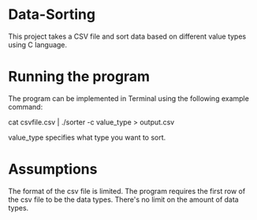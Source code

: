 # Data-Sorting
This project takes a CSV file and sort data based on different value types using C language. 

# Running the program
The program can be implemented in Terminal using the following example command:

cat csvfile.csv | ./sorter -c value_type > output.csv

value_type specifies what type you want to sort.

# Assumptions
The format of the csv file is limited. The program requires the first row of the csv file to be the data types. There's no limit on the amount of data types.
